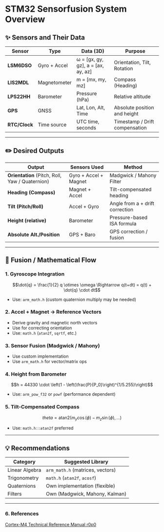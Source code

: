 # STM32 Sensorfusion System Overview

## ✨ Sensors and Their Data

| Sensor        | Type         | Data (3D)                            | Purpose                        |
| ------------- | ------------ | ------------------------------------ | ------------------------------ |
| **LSM6DSO**   | Gyro + Accel | ω = \[gx, gy, gz], a = \[ax, ay, az] | Orientation, Tilt, Rotation    |
| **LIS2MDL**   | Magnetometer | m = \[mx, my, mz]                    | Compass (Heading)              |
| **LPS22HH**   | Barometer    | Pressure (hPa)                       | Relative altitude              |
| **GPS**       | GNSS         | Lat, Lon, Alt, Time                  | Absolute position and height   |
| **RTC/Clock** | Time source  | UTC time, seconds                    | Timestamp / Drift compensation |

---

## ✏️ Desired Outputs

| Output                                          | Sensors Used          | Method                          |
| ----------------------------------------------- | --------------------- | ------------------------------- |
| **Orientation** (Pitch, Roll, Yaw / Quaternion) | Gyro + Accel + Magnet | Madgwick / Mahony Filter        |
| **Heading (Compass)**                           | Magnet + Accel        | Tilt-compensated heading        |
| **Tilt (Pitch/Roll)**                           | Accel + Gyro          | Angle from a + drift correction |
| **Height (relative)**                           | Barometer             | Pressure-based ISA formula      |
| **Absolute Alt./Position**                      | GPS + Baro            | GPS correction / fusion         |

---

## 🔧 Fusion / Mathematical Flow

### 1. Gyroscope Integration

```math
\dot{q} = \frac{1}{2} q \otimes \omega
\Rightarrow q(t+dt) = q(t) + \dot{q} \cdot dt
```

* Use: `arm_math.h` (custom quaternion multiply may be needed)

### 2. Accel + Magnet → Reference Vectors

* Derive gravity and magnetic north vectors
* Use for correcting orientation
* Use: `math.h` (`atan2f`, `sqrtf`, etc.)

### 3. Sensor Fusion (Madgwick / Mahony)

* Use custom implementation
* Use `arm_math.h` for vector/matrix ops

### 4. Height from Barometer

```math
h = 44330 \cdot \left(1 - \left(\frac{P}{P_0}\right)^{1/5.255}\right)
```

* Use: `arm_pow_f32` or `powf` (performance dependent)

### 5. Tilt-Compensated Compass

```math
theta = \text{atan2}(m_y \cos(\phi) - m_z \sin(\phi), \dots)
```

* Use: `math.h::atan2f` preferred

---

## 💡 Recommendations

| Category       | Suggested Library                |
| -------------- | -------------------------------- |
| Linear Algebra | `arm_math.h` (matrices, vectors) |
| Trigonometry   | `math.h` (`atan2f`, `acosf`)     |
| Quaternions    | Own implementation (flexible)    |
| Filters        | Own (Madgwick, Mahony, Kalman)   |

---
### 6. References
<!--
[Cortex-M4 Technical Reference Manual r0p0](https://developer.arm.com/documentation/ddi0439/b) 
-->
<a href="https://developer.arm.com/documentation/ddi0439/b" target="_blank">Cortex-M4 Technical Reference Manual r0p0</a>


